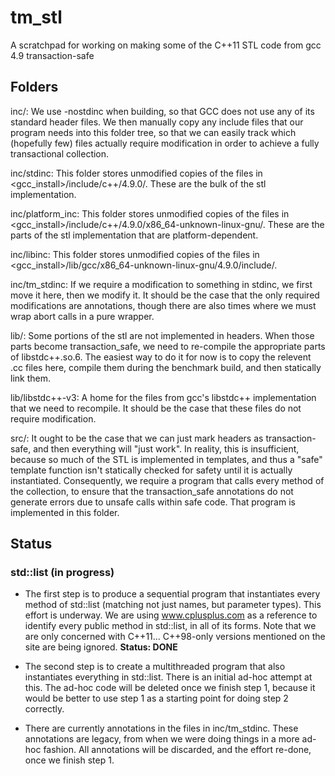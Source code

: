 tm_stl
======

A scratchpad for working on making some of the C++11 STL code from gcc 4.9 transaction-safe

Folders
----

inc/:
   We use -nostdinc when building, so that GCC does not use any of its
   standard header files.  We then manually copy any include files that our
   program needs into this folder tree, so that we can easily track which
   (hopefully few) files actually require modification in order to achieve a
   fully transactional collection.
   
inc/stdinc:
   This folder stores unmodified copies of the files in
   <gcc_install>/include/c++/4.9.0/.  These are the bulk of the stl
   implementation.

inc/platform_inc:
   This folder stores unmodified copies of the files in
   <gcc_install>/include/c++/4.9.0/x86_64-unknown-linux-gnu/.  These are the
   parts of the stl implementation that are platform-dependent.

inc/libinc:
   This folder stores unmodified copies of the files in
   <gcc_install>/lib/gcc/x86_64-unknown-linux-gnu/4.9.0/include/.

inc/tm_stdinc:
   If we require a modification to something in stdinc, we first move it
   here, then we modify it.  It should be the case that the only required
   modifications are annotations, though there are also times where we must
   wrap abort calls in a pure wrapper.

lib/:
   Some portions of the stl are not implemented in headers.  When those parts
   become transaction_safe, we need to re-compile the appropriate parts of
   libstdc++.so.6.  The easiest way to do it for now is to copy the relevent
   .cc files here, compile them during the benchmark build, and then
   statically link them.

lib/libstdc++-v3:
   A home for the files from gcc's libstdc++ implementation that we need to
   recompile.  It should be the case that these files do not require
   modification.

src/:
   It ought to be the case that we can just mark headers as transaction-safe,
   and then everything will "just work".  In reality, this is insufficient,
   because so much of the STL is implemented in templates, and thus a "safe"
   template function isn't statically checked for safety until it is actually
   instantiated.  Consequently, we require a program that calls every method
   of the collection, to ensure that the transaction_safe annotations do not
   generate errors due to unsafe calls within safe code.  That program is
   implemented in this folder.

Status
----

### std::list (in progress)

  + The first step is to produce a sequential program that instantiates every
    method of std::list (matching not just names, but parameter types).  This
    effort is underway.  We are using www.cplusplus.com as a reference to
    identify every public method in std::list, in all of its forms.  Note
    that we are only concerned with C++11... C++98-only versions mentioned on
    the site are being ignored. **Status: DONE**

  + The second step is to create a multithreaded program that also
    instantiates everything in std::list.  There is an initial ad-hoc attempt
    at this.  The ad-hoc code will be deleted once we finish step 1, because
    it would be better to use step 1 as a starting point for doing step 2
    correctly.

  + There are currently annotations in the files in inc/tm_stdinc.  These
    annotations are legacy, from when we were doing things in a more ad-hoc
    fashion.  All annotations will be discarded, and the effort re-done, once
    we finish step 1.
